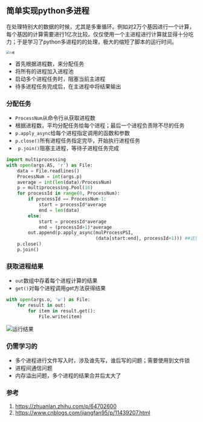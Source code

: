 ## 简单实现python多进程

在处理特别大的数据的时候，尤其是多重循环。例如对2万个基因进行一个计算，每个基因的计算需要进行1亿次比较。仅仅使用一个主进程进行计算就显得十分吃力；于是学习了python多进程的的处理，极大的缩短了脚本的运行时间。

<img src="https://s1.ax1x.com/2020/06/22/NJ9bMd.png" alt="小猪" style="zoom:50%;" />

+ 首先根据进程数，来分配任务
+ 将所有的进程加入进程池
+ 启动多个进程任务时，阻塞当前主进程
+ 待多进程任务完成后，在主进程中将结果输出

### 分配任务

+ `ProcessNum`从命令行从获取进程数
+ 根据进程数，平均分配任务给每个进程；最后一个进程负责除不尽的任务
+ `p.apply_async`给每个进程指定调用的函数和参数
+ `p.close()`所有进程任务指定完毕，开始执行进程任务
+ ` p.join()`阻塞主进程，等待子进程任务完成

```python
import multiprocessing
with open(args.AS, 'r') as File:
    data = File.readlines()
    ProcessNum = int(args.p)
    average = int(len(data)/ProcessNum)
    p = multiprocessing.Pool(16)
    for processId in range(0, ProcessNum):
        if processId == ProcessNum-1:
            start = processId*average
            end = len(data)
        else:
            start = processId*average
            end = (processId+1)*average
        out.append(p.apply_async(mulProcessPSI,
                                 (data[start:end], processId+1))) ##这里传给子进程函数参数时候，要用逗号
    p.close()
    p.join()
```

### 获取进程结果

+ `out`数组中存着每个进程计算的结果
+ `get()`对每个进程调用get方法获得结果

```python
with open(args.o, 'w') as File:
    for result in out:
        for item in result.get():
            File.write(item)
```

![运行结果](https://s1.ax1x.com/2020/06/22/NJA8P0.png)

### 仍需学习的

+ 多个进程进行文件写入时，涉及谁先写，谁后写的问题；需要使用到文件锁
+ 进程间通信问题
+ 内存溢出问题，多个进程的结果合并后太大了

### 参考

1. https://zhuanlan.zhihu.com/p/64702600
2. https://www.cnblogs.com/jiangfan95/p/11439207.html